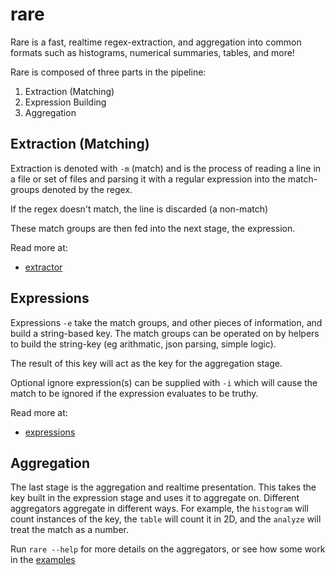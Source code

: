 # rare

Rare is a fast, realtime regex-extraction, and aggregation into common formats
such as histograms, numerical summaries, tables, and more!

Rare is composed of three parts in the pipeline:

1. Extraction (Matching)
2. Expression Building
3. Aggregation

## Extraction (Matching)

Extraction is denoted with `-m` (match) and is the process of reading a line in
a file or set of files and parsing it with a regular expression into the
match-groups denoted by the regex.

If the regex doesn't match, the line is discarded (a non-match)

These match groups are then fed into the next stage, the expression.

Read more at:

* [extractor](extractor.md)

## Expressions

Expressions `-e` take the match groups, and other pieces of information, and build
a string-based key.  The match groups can be operated on by helpers to build
the string-key (eg arithmatic, json parsing, simple logic).

The result of this key will act as the key for the aggregation stage.

Optional ignore expression(s) can be supplied with `-i` which will
cause the match to be ignored if the expression evaluates to be truthy.

Read more at:

* [expressions](expressions.md)

## Aggregation

The last stage is the aggregation and realtime presentation.  This takes the
key built in the expression stage and uses it to aggregate on. Different aggregators
aggregate in different ways.  For example, the `histogram` will count instances of the key,
the `table` will count it in 2D, and the `analyze` will treat the match as a number.

Run `rare --help` for more details on the aggregators, or see how some work in
the [examples](examples.md)
